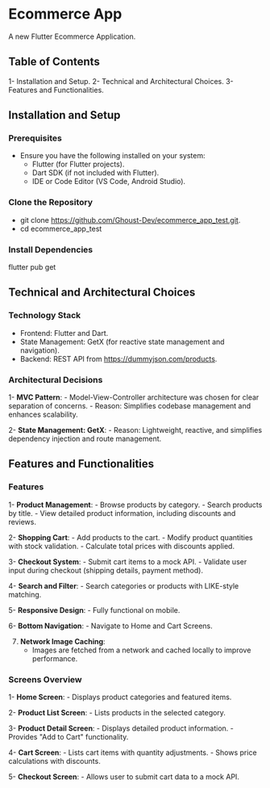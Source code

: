 # Ecommerce App

A new Flutter Ecommerce Application.

## Table of Contents

1- Installation and Setup.
2- Technical and Architectural Choices.
3- Features and Functionalities.

## Installation and Setup
### Prerequisites
- Ensure you have the following installed on your system:
    - Flutter (for Flutter projects).
    - Dart SDK (if not included with Flutter).
    - IDE or Code Editor (VS Code, Android Studio).

### Clone the Repository
- git clone https://github.com/Ghoust-Dev/ecommerce_app_test.git.
- cd ecommerce_app_test


### Install Dependencies
flutter pub get

## Technical and Architectural Choices
### Technology Stack
- Frontend: Flutter and Dart.
- State Management: GetX (for reactive state management and navigation).
- Backend: REST API from https://dummyjson.com/products.

### Architectural Decisions
1- **MVC Pattern**:
    - Model-View-Controller architecture was chosen for clear separation of concerns.
    - Reason: Simplifies codebase management and enhances scalability.

2- **State Management: GetX**:
    - Reason: Lightweight, reactive, and simplifies dependency injection and route management.

## Features and Functionalities
### Features
1- **Product Management**:
    - Browse products by category.
    - Search products by title.
    - View detailed product information, including discounts and reviews.

2- **Shopping Cart**:
    - Add products to the cart.
    - Modify product quantities with stock validation.
    - Calculate total prices with discounts applied.

3- **Checkout System**:
    - Submit cart items to a mock API.
    - Validate user input during checkout (shipping details, payment method).

4- **Search and Filter**:
    - Search categories or products with LIKE-style matching.

5- **Responsive Design**:
    - Fully functional on mobile.

6- **Bottom Navigation**:
    - Navigate to Home and Cart Screens.

7. **Network Image Caching**:
    - Images are fetched from a network and cached locally to improve performance.

### Screens Overview
1- **Home Screen**:
    - Displays product categories and featured items.

2- **Product List Screen**:
    - Lists products in the selected category.

3- **Product Detail Screen**:
    - Displays detailed product information.
    - Provides "Add to Cart" functionality.

4- **Cart Screen**:
    - Lists cart items with quantity adjustments.
    - Shows price calculations with discounts.

5- **Checkout Screen**:
    - Allows user to submit cart data to a mock API.